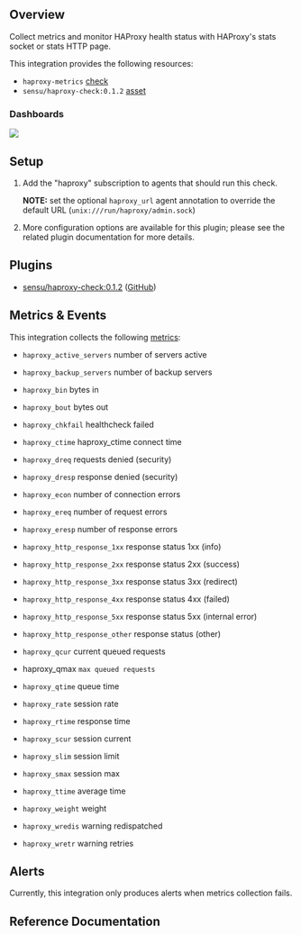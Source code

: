 ## Overview

<!-- Sensu Integration description; supports markdown -->

Collect metrics and monitor HAProxy health status with HAProxy's stats socket or stats HTTP page.

<!-- Provide a high level overview of the integration contents (e.g. checks, filters, mutators, handlers, assets, etc) -->

This integration provides the following resources:

* `haproxy-metrics` [check]
* `sensu/haproxy-check:0.1.2` [asset]

### Dashboards

<!-- List of supported dashboards w/ screenshots (supports png, jpeg, and gif images; relative paths only; e.g. `![](img/dashboard-1.png)` )-->

![](img/haproxy-overview.png)

## Setup

<!-- Sensu Integration setup instructions, including Sensu agent configuration and external component configuration -->
<!-- EXAMPLE: what configuration (if any) is required in a third-party service to enable monitoring? -->

1. Add the "haproxy" subscription to agents that should run this check.

   **NOTE:** set the optional `haproxy_url` agent annotation to override the default URL (`unix:///run/haproxy/admin.sock`)

2. More configuration options are available for this plugin; please see the related plugin documentation for more details.

## Plugins

<!-- Links to any Sensu Integration dependencies (i.e. Sensu Plugins) -->

- [sensu/haproxy-check:0.1.2][sensu-haproxy-check-bonsai] ([GitHub][sensu-haproxy-check-github])

## Metrics & Events

<!-- List of all metrics or events collected by this integration. -->

This integration collects the following [metrics]:

* `haproxy_active_servers`
  number of servers active

* `haproxy_backup_servers`
  number of backup servers

* `haproxy_bin`
  bytes in

* `haproxy_bout`
  bytes out

* `haproxy_chkfail`
  healthcheck failed

* `haproxy_ctime`
  haproxy_ctime connect time

* `haproxy_dreq`
  requests denied (security)

* `haproxy_dresp`
  response denied (security)

* `haproxy_econ`
  number of connection errors

* `haproxy_ereq`
  number of request errors

* `haproxy_eresp`
  number of response errors

* `haproxy_http_response_1xx`
  response status 1xx (info)

* `haproxy_http_response_2xx`
  response status 2xx (success)

* `haproxy_http_response_3xx`
  response status 3xx (redirect)

* `haproxy_http_response_4xx`
  response status 4xx (failed)

* `haproxy_http_response_5xx`
  response status 5xx (internal error)

* `haproxy_http_response_other`
  response status (other)

* `haproxy_qcur`
  current queued requests

* haproxy_qmax 
  `max queued requests`

* `haproxy_qtime`
  queue time

* `haproxy_rate`
  session rate

* `haproxy_rtime`
  response time

* `haproxy_scur`
  session current

* `haproxy_slim`
  session limit

* `haproxy_smax`
  session max

* `haproxy_ttime`
  average time

* `haproxy_weight`
  weight

* `haproxy_wredis`
  warning redispatched

* `haproxy_wretr`
  warning retries

## Alerts

<!-- List of all alerts generated by this integration. -->

Currently, this integration only produces alerts when metrics collection fails.

## Reference Documentation

<!-- Please provide links to any relevant reference documentation to help users learn more and/or troubleshoot this integration. -->

<!-- Links -->
[check]: https://docs.sensu.io/sensu-go/latest/observability-pipeline/observe-schedule/checks/
[asset]: https://docs.sensu.io/sensu-go/latest/plugins/assets/
[subscription]: https://docs.sensu.io/sensu-go/latest/observability-pipeline/observe-schedule/subscriptions/
[agents]: https://docs.sensu.io/sensu-go/latest/observability-pipeline/observe-schedule/agent/
[annotation]: https://docs.sensu.io/sensu-go/latest/observability-pipeline/observe-schedule/agent/#general-configuration-flags
[plugins]: https://docs.sensu.io/sensu-go/latest/plugins/
[metrics]: https://docs.sensu.io/sensu-go/latest/observability-pipeline/observe-schedule/metrics/
[handler]: https://docs.sensu.io/sensu-go/latest/observability-pipeline/observe-process/handlers/
[tokens]: https://docs.sensu.io/sensu-go/latest/observability-pipeline/observe-schedule/tokens/
[sensu-plus]: https://sensu.io/features/analytics
[sensu-haproxy-check-bonsai]: https://bonsai.sensu.io/assets/sensu/haproxy-check
[sensu-haproxy-check-github]: https://github.com/sensu/haproxy-check


